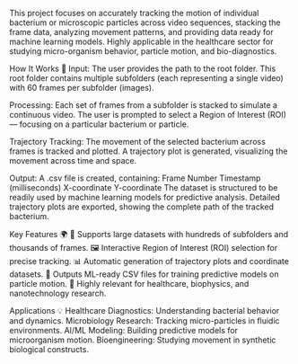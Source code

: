 This project focuses on accurately tracking the motion of individual bacterium or microscopic particles across video sequences, stacking the frame data, analyzing movement patterns, and providing data ready for machine learning models.
Highly applicable in the healthcare sector for studying micro-organism behavior, particle motion, and bio-diagnostics.

How It Works 🌟
Input:
The user provides the path to the root folder.
This root folder contains multiple subfolders (each representing a single video) with 60 frames per subfolder (images).

Processing:
Each set of frames from a subfolder is stacked to simulate a continuous video.
The user is prompted to select a Region of Interest (ROI) — focusing on a particular bacterium or particle.

Trajectory Tracking:
The movement of the selected bacterium across frames is tracked and plotted.
A trajectory plot is generated, visualizing the movement across time and space.

Output:
A .csv file is created, containing:
Frame Number
Timestamp (milliseconds)
X-coordinate
Y-coordinate
The dataset is structured to be readily used by machine learning models for predictive analysis.
Detailed trajectory plots are exported, showing the complete path of the tracked bacterium.

Key Features 🌍
📁 Supports large datasets with hundreds of subfolders and thousands of frames.
🖼️ Interactive Region of Interest (ROI) selection for precise tracking.
📊 Automatic generation of trajectory plots and coordinate datasets.
🤖 Outputs ML-ready CSV files for training predictive models on particle motion.
💉 Highly relevant for healthcare, biophysics, and nanotechnology research.

Applications 💡
Healthcare Diagnostics: Understanding bacterial behavior and dynamics.
Microbiology Research: Tracking micro-particles in fluidic environments.
AI/ML Modeling: Building predictive models for microorganism motion.
Bioengineering: Studying movement in synthetic biological constructs.

